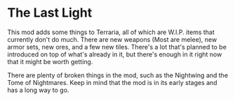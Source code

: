 # The Last Light

This mod adds some things to Terraria, all of which are W.I.P. items that currently don't do much. There are new weapons (Most are melee), new armor sets, new ores, and a few new tiles. There's a lot that's planned to be introduced on top of what's already in it, but there's enough in it right now that it might be worth getting.

There are plenty of broken things in the mod, such as the Nightwing and the Tome of Nightmares. Keep in mind that the mod is in its early stages and has a long way to go.
